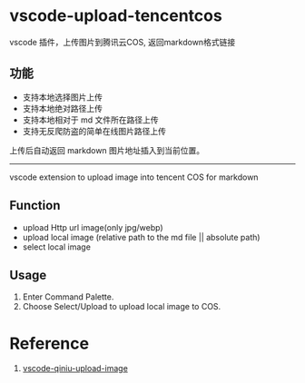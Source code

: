 # vscode-upload-tencentcos

vscode 插件，上传图片到腾讯云COS, 返回markdown格式链接

## 功能

* 支持本地选择图片上传
* 支持本地绝对路径上传
* 支持本地相对于 md 文件所在路径上传
* 支持无反爬防盗的简单在线图片路径上传

上传后自动返回 markdown 图片地址插入到当前位置。

-----------

vscode extension to upload image into tencent COS for markdown 

## Function
* upload Http url image(only jpg/webp)
* upload local image (relative path to the md file || absolute path)
* select local image

## Usage

1. Enter Command Palette.
2. Choose Select/Upload to upload local image to COS. 

# Reference
1. [vscode-qiniu-upload-image](https://github.com/yscoder/vscode-qiniu-upload-image.git)